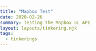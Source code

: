```yaml
---
title: "Mapbox Test"
date: 2020-02-26
summary: Testing the Mapbox GL API
layout: layouts/tinkering.njk
tags:
  - tinkerings
---
```


<script src="https://api.mapbox.com/mapbox-gl-js/v1.8.1/mapbox-gl.js"></script>
<link href="https://api.mapbox.com/mapbox-gl-js/v1.8.1/mapbox-gl.css" rel="stylesheet" />
<style>
	body { margin: 0; padding: 0; }
	#map { position: absolute; top: 0; bottom: 0; width: 100%; }
</style>
<div id="map"></div>

<script>
mapboxgl.accessToken = 'pk.eyJ1IjoiZGFuZGVubmV5IiwiYSI6Indwc05iZW8ifQ.X8KMtaHslofn7K0TY8A8Ug';
var map = new mapboxgl.Map({
container: 'map',
style: 'mapbox://styles/mapbox/light-v10',
center: [-73.3530307, 40.7228315],
zoom: 9
});
 
map.on('load', function() {

map.addSource('points', {
'type': 'geojson',
'data': {
'type': 'FeatureCollection',
'features': [
{
// feature for Mapbox DC
'type': 'Feature',
'geometry': {
'type': 'Point',
'coordinates': [-73.9813194, 40.7571360],
},
'properties': {
'title': "Maureen Brainard-Barnes' last known location",
}
},
{
// feature for Mapbox SF
'type': 'Feature',
'geometry': {
'type': 'Point',
'coordinates': [-73.3748640, 40.6250770],
},
'properties': {
'title': "Maureen Brainard-Barnes' remains are discovered",
}
},
{
// Melissa's last known
'type': 'Feature',
'geometry': {
'type': 'Point',
'coordinates': [-73.8623200, 40.8297010],
},
'properties': {
'title': "Melissa Barthelemy's last known location",
}
},
{
// // Melissa's remains
'type': 'Feature',
'geometry': {
'type': 'Point',
'coordinates':  [-73.3762590, 40.6246130],
},
'properties': {
'title': "Melissa Barthelemy's remains are discovered",
}
},
{
// Megan's last known
'type': 'Feature',
'geometry': {
'type': 'Point',
'coordinates': [-73.2213584, 40.8075961],
},
'properties': {
'title': "Megan Waterman's last known location",
}
},
{
// // Megan's remains
'type': 'Feature',
'geometry': {
'type': 'Point',
'coordinates':  [-73.3732330, 40.6255900],
},
'properties': {
'title': "Megan Waterman's remains are discovered",
}
},
{
// Amber's last known
'type': 'Feature',
'geometry': {
'type': 'Point',
'coordinates': [-73.3530307, 40.7228315],
},
'properties': {
'title': "Amber Costello's last known location",
}
},
{
// // Amber's remains
'type': 'Feature',
'geometry': {
'type': 'Point',
'coordinates':  [-73.3778140, 40.6241570],
},
'properties': {
'title': "Amber Costello's remains are discovered",
}
},
{
// Shannan's last known
'type': 'Feature',
'geometry': {
'type': 'Point',
'coordinates': [-73.2767838, 40.6384703],
},
'properties': {
'title': "Shannan Gilbert's last known location",
}
},
{
// // Shannan's remains
'type': 'Feature',
'geometry': {
'type': 'Point',
'coordinates':  [-73.2710890, 40.6397320],
},
'properties': {
'title': "Shannan Gilbert's remains are discovered",
}
},
{
// Jane Doe No. 7's last known
'type': 'Feature',
'geometry': {
'type': 'Point',
'coordinates': [-73.0099320, 40.6827750],
},
'properties': {
'title': "Jane Doe No. 7's legs are found",
}
},
{
// // Jane Doe No. 7's remains
'type': 'Feature',
'geometry': {
'type': 'Point',
'coordinates':  [-73.4496770, 40.6066550],
},
'properties': {
'title': "Jane Doe No. 7's skull and teeth are found",
}
},
{
// Jane Doe No. 3's last known
'type': 'Feature',
'geometry': {
'type': 'Point',
'coordinates': [-73.6473005, 40.6734285],
},
'properties': {
'title': "Jane Doe No. 3's legs are found",
}
},
{
// // Jane Doe No. 3's remains
'type': 'Feature',
'geometry': {
'type': 'Point',
'coordinates': [-73.4780200, 40.6008570],
},
'properties': {
'title': "Jane Doe No. 3's skull and teeth are found",
}
},
{
// Jane Doe No. 6's last known
'type': 'Feature',
'geometry': {
'type': 'Point',
'coordinates': [-72.8233360, 40.8626090],
},
'properties': {
'title': "Jane Doe No. 3's legs are found",
}
},
{
// // Jane Doe No. 6's remains
'type': 'Feature',
'geometry': {
'type': 'Point',
'coordinates': [-73.3343130, 40.6371600],
},
'properties': {
'title': "Jane Doe No. 3's skull and teeth are found",
}
},
{
// Jessica Taylor's last known
'type': 'Feature',
'geometry': {
'type': 'Point',
'coordinates': [-72.7826240, 40.8780900],
},
'properties': {
'title': "Jessica Taylor's legs are found",
}
},
{
// // Jessica Taylor's remains
'type': 'Feature',
'geometry': {
'type': 'Point',
'coordinates': [-73.3599360, 40.6297530],
},
'properties': {
'title': "Jessica Taylor's skull and teeth are found",
}
},
{
// // John Doe's remains
'type': 'Feature',
'geometry': {
'type': 'Point',
'coordinates': [-73.3698280, 40.6265280],
},
'properties': {
'title': "John Doe's remains are found",
}
},
{
// // Baby Doe's remains
'type': 'Feature',
'geometry': {
'type': 'Point',
'coordinates': [-73.3340770, 40.6372660],
},
'properties': {
'title': "Baby Doe's remains are found",
}
},
{
// // Rita Tangredi's remains
'type': 'Feature',
'geometry': {
'type': 'Point',
'coordinates': [-72.970514, 40.755681],
},
'properties': {
'title': "Rita Tangredi's remains are found",
}
},
{
// // Colleen McNamee's remains
'type': 'Feature',
'geometry': {
'type': 'Point',
'coordinates': [-72.9129887, 40.796087],
},
'properties': {
'title': "Colleen McNamee's remains are found",
}
},
{
// // Sandra Costilla's remains
'type': 'Feature',
'geometry': {
'type': 'Point',
'coordinates': [-72.4107357, 40.933967],
},
'properties': {
'title': "Sandra Costilla's remains are found",
}
},
]
}
});

map.addSource('lines', {
'type': 'geojson',
'data': {
'type': 'FeatureCollection',
'features': [
{
// Maureen's line
'type': 'Feature',
'properties': {
'color': '#F7455D' // red
},
'geometry': {
'type': 'LineString',
'coordinates': [
[-73.9813194, 40.7571360],
[-73.3748640, 40.6250770],
]
}
},
{
// Melissa's line
'type': 'Feature',
'properties': {
'color': '#F7455D' // red
},
'geometry': {
'type': 'LineString',
'coordinates': [
[-73.8623200, 40.8297010],
[-73.3762590, 40.6246130],
]
}
},
{
// Megan's line
'type': 'Feature',
'properties': {
'color': '#F7455D' // red
},
'geometry': {
'type': 'LineString',
'coordinates': [
[-73.3732330, 40.6255900],
[-73.2213584, 40.8075961],
]
}
},
{
// Amber's line
'type': 'Feature',
'properties': {
'color': '#F7455D' // red
},
'geometry': {
'type': 'LineString',
'coordinates': [
[-73.3778140, 40.6241570],
[-73.3530307, 40.7228315],
]
}
},
{
// Shannan's line
'type': 'Feature',
'properties': {
'color': '#F7455D' // red
},
'geometry': {
'type': 'LineString',
'coordinates': [
[-73.2710890, 40.6397320],
[-73.2767838, 40.6384703],
]
}
},
{
// Jane Doe No. 7's line
'type': 'Feature',
'properties': {
'color': '#F7455D' // red
},
'geometry': {
'type': 'LineString',
'coordinates': [
[-73.4496770, 40.6066550],
[-73.0099320, 40.6827750],
]
}
},
{
// Jane Doe No. 3's line
'type': 'Feature',
'properties': {
'color': '#F7455D' // red
},
'geometry': {
'type': 'LineString',
'coordinates': [
[-73.6473005, 40.6734285],
[-73.4780200, 40.6008570],
]
}
},
{
// Baby Doe's line
'type': 'Feature',
'properties': {
'color': '#F7455D' // red
},
'geometry': {
'type': 'LineString',
'coordinates': [
[-73.4780200, 40.6008570],
[-73.3340770, 40.6372660],
]
}
},
{
// Jane Doe No. 6's line
'type': 'Feature',
'properties': {
'color': '#F7455D' // red
},
'geometry': {
'type': 'LineString',
'coordinates': [
[-72.8233360, 40.8626090],
[-73.3343130, 40.6371600],
]
}
},
{
// Jessica Taylor's line
'type': 'Feature',
'properties': {
'color': '#F7455D' // red
},
'geometry': {
'type': 'LineString',
'coordinates': [
[-72.7826240, 40.8780900],
[-73.3599360, 40.6297530],
]
}
},
]
},
});

map.addLayer({
'id': 'lines',
'type': 'line',
'source': 'lines',
'paint': {
'line-width': 3,
'line-color': '#b51f24',
'line-opacity': 0.25,
}
});

map.addLayer({
'id': 'points',
'type': 'circle',
'source': 'points',
'paint': {
    'circle-radius': 4,
    'circle-color': '#b51f24',
    'circle-stroke-color': 'white',
    'circle-stroke-width': 1,
  }
});

});
</script>
